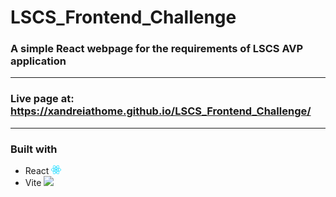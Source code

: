 # LSCS_Frontend_Challenge

### A simple React webpage for the requirements of LSCS AVP application

<hr>

### Live page at: https://xandreiathome.github.io/LSCS_Frontend_Challenge/

<hr>

### Built with

- <a src="react.dev">React <img src="src/assets/react.svg" style="width:16px"></a>
- <a src="vitejs.dev">Vite <img src="https://vitejs.dev/logo.svg" style="width:16px"></a>
